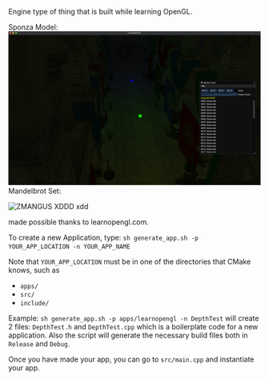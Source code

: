 Engine type of thing that is built while learning OpenGL.

Sponza Model:
![Sponza Model + point lights](gallery/img.jpeg)
Mandelbrot Set:

![ZMANGUS XDDD](gallery/giphy.gif)
xdd

made possible thanks to learnopengl.com.

To create a new Application, type:
`sh generate_app.sh -p YOUR_APP_LOCATION -n YOUR_APP_NAME`

Note that `YOUR_APP_LOCATION` must be in one of the directories that CMake knows, such as

- `apps/`
- `src/`
- `include/`

Example:
`sh generate_app.sh -p apps/learnopengl -n DepthTest` will create 2 files: `DepthTest.h` and `DepthTest.cpp` which is a boilerplate code for a new application.
Also the script will generate the necessary build files both in `Release` and `Debug`.

Once you have made your app, you can go to `src/main.cpp` and instantiate your app.

